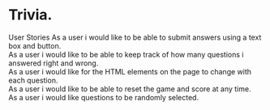 # Trivia.  
User Stories
As a user i would like to be able to submit answers using a text box and button.  
As a user i would like to be able to keep track of how many questions i answered right and wrong.  
As a user i would like for the HTML elements on the page to change with each question.  
As a user i would like to be able to reset the game and score at any time.  
As a user i would like questions to be randomly selected.  
